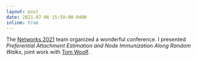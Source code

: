 ```yaml
---
layout: post
date: 2021-07-06 15:59:00-0400
inline: true
---
```


The <a href="https://networks2021.net/">Networks 2021</a> team organized a wonderful conference. I presented *Preferential Attachment Estimation and Node Immunization Along Random Walks*, joint work with <a href="http://physiology.bs.jhmi.edu/department-member/thomas-b-woolf-professor/">Tom Woolf</a>.
